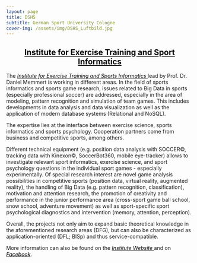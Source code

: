 ```yaml
---
layout: page
title: DSHS
subtitle: German Sport University Cologne
cover-img: /assets/img/DSHS_Luftbild.jpg
---
```

<center><a href="https://www.dshs-koeln.de/en/institut-fuer-trainingswissenschaft-und-sportinformatik/" style="color:black"><h2> Institute for Exercise Training and Sport Informatics </h2></a>
</center>
The <a href="https://www.dshs-koeln.de/en/institut-fuer-trainingswissenschaft-und-sportinformatik/" style="color:black"><i> Institute for Exercise Training and Sports Informatics </i></a> lead by Prof. Dr. Daniel Memmert is working in different areas. In the field of sports informatics and sports game research, issues related to Big Data in sports (especially professional soccer) are addressed, especially in the area of modeling, pattern recognition and simulation of team games. This includes developments in data analysis and data visualization as well as the application of modern database systems (Relational and NoSQL). 

The expertise lies at the interface between exercise science, sports informatics and sports psychology. Cooperation partners come from business and competitive sports, among others.

Different technical equipment (e.g. position data analysis with SOCCER©, tracking data with Kinexon©, SoccerBot360, mobile eye-tracker) allows to investigate relevant sport informatics, exercise science, and sport psychology questions in the individual sport games - especially experimentally. Of special research interest are novel game analysis possibilities in competitive sports (position data, virtual reality, augmented reality), the handling of Big Data (e.g. pattern recognition, classification), motivation and attention research, the promotion of creativity and performance in the junior performance area (cross-sport game ball school, snow school, adventure movement) as well as sport-specific sport psychological diagnostics and intervention (memory, attention, perception).

Overall, the projects not only aim to expand basic theoretical knowledge in the aforementioned research areas (DFG), but can also be characterized as application-oriented (DFL; BISp) and thus service-compatible.

More information can also be found on the <a href="https://www.dshs-koeln.de/en/institut-fuer-trainingswissenschaft-und-sportinformatik/" style="color:black"><i> Institute Website </i></a> and on <a href="https://www.facebook.com/IfTuS/" style="color:black"><i> Facebook</i></a>.